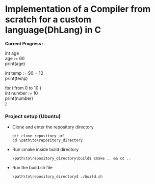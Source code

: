 # Implementation of a Compiler from scratch for a custom language(DhLang) in C

**Current Progress :-**

int  age</br>
age := 60</br>
print(age)

int temp := 90 + 10</br>
print(temp)


for i from 0 to 10 {</br>
        int number := 10</br>
        print(number)</br>
}




### Project setup (Ubuntu)
- Clone and enter the repository directory
  ```
  git clone repository_url
  cd \path\to\repository_directory
  ```
- Run cmake inside build directory
  ```
  \path\to\repository_directory\build$ cmake .. && cd ..
  ```
- Run the build.sh file
  ```
  \path\to\repository_directory$ ./build.sh
  ```
